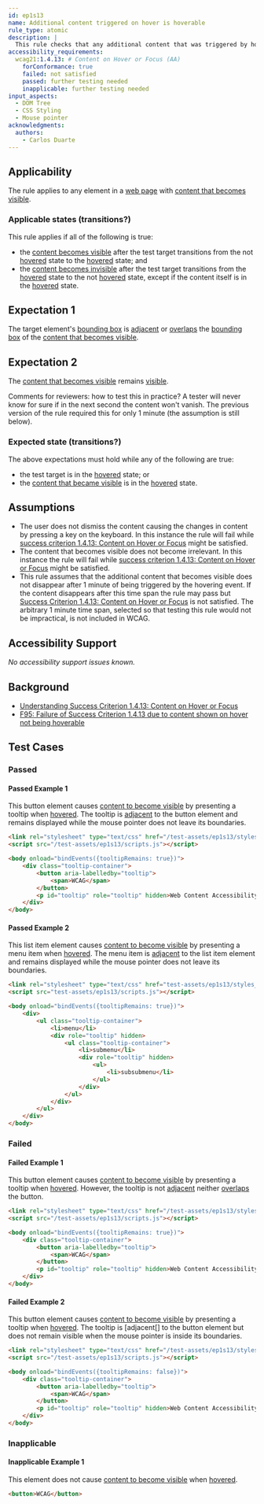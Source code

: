 ```yaml
---
id: ep1s13
name: Additional content triggered on hover is hoverable
rule_type: atomic
description: |
  This rule checks that any additional content that was triggered by hovering an element can be reached from that element and remains available to the user while the mouse pointer is over the element or the additional content
accessibility_requirements:
  wcag21:1.4.13: # Content on Hover or Focus (AA)
    forConformance: true
    failed: not satisfied
    passed: further testing needed
    inapplicable: further testing needed
input_aspects:
  - DOM Tree
  - CSS Styling
  - Mouse pointer
acknowledgments:
  authors:
    - Carlos Duarte
---
```


## Applicability

The rule applies to any element in a [web page][] with [content that becomes visible][].

### Applicable states (transitions?)

This rule applies if all of the following is true:

- the [content becomes visible][content that becomes visible] after the test target transitions from the not [hovered][] state to the [hovered][] state; and 
- the [content becomes invisible][content that becomes invisible] after the test target transitions from the [hovered][] state to the not [hovered][] state, except if the content itself is in the [hovered][] state.

## Expectation 1

The target element's [bounding box][] is [adjacent][] or [overlaps][] the [bounding box][] of the [content that becomes visible][].

## Expectation 2

The [content that becomes visible][] remains [visible][].

Comments for reviewers: how to test this in practice? A tester will never know for sure if in the next second the content won't vanish. The previous version of the rule required this for only 1 minute (the assumption is still below).

### Expected state (transitions?)

The above expectations must hold while any of the following are true:

- the test target is in the [hovered][] state; or
- the [content that became visible][content that becomes visible] is in the [hovered][] state.

## Assumptions

- The user does not dismiss the content causing the changes in content by pressing a key on the keyboard. In this instance the rule will fail while [success criterion 1.4.13: Content on Hover or Focus][sc1.4.13] might be satisfied.
- The content that becomes visible does not become irrelevant. In this instance the rule will fail while [success criterion 1.4.13: Content on Hover or Focus][sc1.4.13] might be satisfied.
- This rule assumes that the additional content that becomes visible does not disappear after 1 minute of being triggered by the hovering event. If the content disappears after this time span the rule may pass but [Success Criterion 1.4.13: Content on Hover or Focus][sc1.4.13] is not satisfied. The arbitrary 1 minute time span, selected so that testing this rule would not be impractical, is not included in WCAG.

## Accessibility Support

_No accessibility support issues known._

## Background

- [Understanding Success Criterion 1.4.13: Content on Hover or Focus][sc1.4.13]
- [F95: Failure of Success Criterion 1.4.13 due to content shown on hover not being hoverable](https://www.w3.org/WAI/WCAG21/Techniques/failures/F95)

## Test Cases

### Passed

#### Passed Example 1

This button element causes [content to become visible][content that becomes visible] by presenting a tooltip when [hovered][]. The tooltip is [adjacent][] to the button element and remains displayed while the mouse pointer does not leave its boundaries.

```html
<link rel="stylesheet" type="text/css" href="/test-assets/ep1s13/styles.css" />
<script src="/test-assets/ep1s13/scripts.js"></script>

<body onload="bindEvents({tooltipRemains: true})">
	<div class="tooltip-container">
		<button aria-labelledby="tooltip">
			<span>WCAG</span>
		</button>
		<p id="tooltip" role="tooltip" hidden>Web Content Accessibility Guidelines</p>
	</div>
</body>
```

#### Passed Example 2

This list item element causes [content to become visible][content that becomes visible] by presenting a menu item when [hovered][]. The menu item is [adjacent][] to the list item element and remains displayed while the mouse pointer does not leave its boundaries.

```html
<link rel="stylesheet" type="text/css" href="test-assets/ep1s13/styles_menu.css" />
<script src="test-assets/ep1s13/scripts.js"></script>

<body onload="bindEvents({tooltipRemains: true})">
	<div>
		<ul class="tooltip-container">
			<li>menu</li>
			<div role="tooltip" hidden>
				<ul class="tooltip-container">
					<li>submenu</li>
					<div role="tooltip" hidden>
						<ul>
							<li>subsubmenu</li>
						</ul>
					</div>
				</ul>
			</div>
		</ul>
	</div>
</body>
```

### Failed

#### Failed Example 1

This button element causes [content to become visible][content that becomes visible] by presenting a tooltip when [hovered][]. However, the tooltip is not [adjacent][] neither [overlaps][] the button.

```html
<link rel="stylesheet" type="text/css" href="/test-assets/ep1s13/stylesbad.css" />
<script src="/test-assets/ep1s13/scripts.js"></script>

<body onload="bindEvents({tooltipRemains: true})">
	<div class="tooltip-container">
		<button aria-labelledby="tooltip">
			<span>WCAG</span>
		</button>
		<p id="tooltip" role="tooltip" hidden>Web Content Accessibility Guidelines</p>
	</div>
</body>
```

#### Failed Example 2

This button element causes [content to become visible][content that becomes visible] by presenting a tooltip when [hovered][]. The tooltip is [adjacent[] to the button element but does not remain visible when the mouse pointer is inside its boundaries.

```html
<link rel="stylesheet" type="text/css" href="/test-assets/ep1s13/styles.css" />
<script src="/test-assets/ep1s13/scripts.js"></script>

<body onload="bindEvents({tooltipRemains: false})">
	<div class="tooltip-container">
		<button aria-labelledby="tooltip">
			<span>WCAG</span>
		</button>
		<p id="tooltip" role="tooltip" hidden>Web Content Accessibility Guidelines</p>
	</div>
</body>
```

### Inapplicable

#### Inapplicable Example 1

This element does not cause [content to become visible][content that becomes visible] when [hovered][].

```html
<button>WCAG</button>
```

[adjacent]: #adjacent 'Definition of adjacent'
[bounding box]: https://www.w3.org/TR/css-ui-3/#valdef-box-sizing-border-box
[center]: #center 'Definition of center of a bounding box'
[content that becomes invisible]: #content-that-becomes-invisible 'Definition of content that becomes invisible'
[content that becomes visible]: #content-that-becomes-visible 'Definition of content that becomes visible'
[hovered]: #hovered 'Definition of hovered'
[overlaps]: #overlap 'Definition of overlap'
[sc1.4.13]: https://www.w3.org/WAI/WCAG21/Understanding/content-on-hover-or-focus.html 'Understanding Success Criterion 1.4.13: Content on Hover or Focus, July 24, 2020'
[visible]: #visible 'Definition of visible'
[web page]: #web-page-html 'Definition of HTML web page'